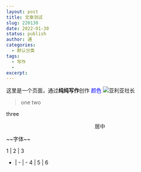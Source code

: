 ```yaml
---
layout: post
title: 文章测试
slug: 220130
date: 2022-01-30
status: publish
author: 通
categories: 
  - 默认分类
tags: 
  - 写作
  - 
excerpt: 
---
```


这里是一个页面，通过**纯纯写作**创作
<font color="blue">颜色</font>
![亚利亚社长](![WELCOME-TO-NEO_VENEZIA_75976932](https://cdn.jsdelivr.net/gh/shuiwudengli/images@master/WELCOME-TO-NEO_VENEZIA_75976932.53kfegdaio40.jpg))
> one
two

three
<p align="center">居中</p>
~~字体~~

 1 | 2 | 3 
- | - |  -
 4 | 5 | 6
